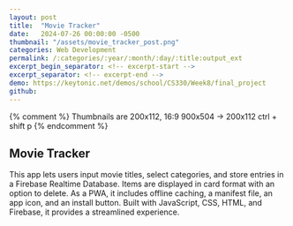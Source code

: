 ```yaml
---
layout: post
title:  "Movie Tracker"
date:   2024-07-26 00:00:00 -0500
thumbnail: "/assets/movie_tracker_post.png"
categories: Web Development
permalink: /:categories/:year/:month/:day/:title:output_ext
excerpt_begin_separator: <!-- excerpt-start -->
excerpt_separator: <!-- excerpt-end -->
demo: https://keytonic.net/demos/school/CS330/Week8/final_project
github:
---
```

{% comment %} 
    Thumbnails are 200x112, 16:9
    900x504 -> 200x112 ctrl + shift p
{% endcomment %}

## Movie Tracker
<!-- excerpt-start -->
This app lets users input movie titles, select categories, and store entries in a Firebase Realtime Database. Items are displayed in card format with an option to delete. As a PWA, it includes offline caching, a manifest file, an app icon, and an install button. Built with JavaScript, CSS, HTML, and Firebase, it provides a streamlined experience.<!-- excerpt-end -->
